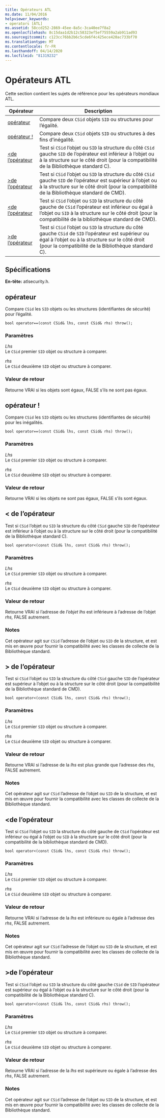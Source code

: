 ```yaml
---
title: Opérateurs ATL
ms.date: 11/04/2016
helpviewer_keywords:
- operators [ATL]
ms.assetid: 58ccd252-2869-45ee-8a5c-3ca40ee7f8a2
ms.openlocfilehash: 8c15daa1d2b12c58323ef5ef75559a2ab911ad93
ms.sourcegitcommit: c123cc76bb2b6c5cde6f4c425ece420ac733bf70
ms.translationtype: MT
ms.contentlocale: fr-FR
ms.lasthandoff: 04/14/2020
ms.locfileid: "81319232"
---
```

# <a name="atl-operators"></a>Opérateurs ATL

Cette section contient les sujets de référence pour les opérateurs mondiaux ATL.

|Opérateur|Description|
|--------------|-----------------|
|[opérateur](#operator_eq_eq)|Compare deux `CSid` objets `SID` ou structures pour l’égalité.|
|[opérateur !](#operator_neq)|Compare deux `CSid` objets `SID` ou structures à des fins d’inégalité.|
|[<de l’opérateur](#operator_lt)|Test si `CSid` l’objet ou `SID` la structure du côté `CSid` gauche `SID` de l’opérateur est inférieur à l’objet ou à la structure sur le côté droit (pour la compatibilité de la Bibliothèque standard C).|
|[>de l’opérateur](#operator_gt)|Test si `CSid` l’objet ou `SID` la structure du côté `CSid` gauche `SID` de l’opérateur est supérieur à l’objet ou à la structure sur le côté droit (pour la compatibilité de la Bibliothèque standard de CMD).|
|[<de l’opérateur](#operator_lt__eq)|Test si `CSid` l’objet ou `SID` la structure du côté gauche de `CSid` l’opérateur est inférieur ou égal à l’objet ou `SID` à la structure sur le côté droit (pour la compatibilité de la bibliothèque standard de CMD).|
|[>de l’opérateur](#operator_gt__eq)|Test si `CSid` l’objet ou `SID` la structure du côté gauche `CSid` de `SID` l’opérateur est supérieur ou égal à l’objet ou à la structure sur le côté droit (pour la compatibilité de la Bibliothèque standard C).|

## <a name="requirements"></a>Spécifications

**En-tête:** atlsecurity.h.

## <a name="operator-"></a><a name="operator_eq_eq"></a>opérateur

Compare `CSid` les `SID` objets ou les structures (identifiantes de sécurité) pour l’égalité.

```
bool operator==(const CSid& lhs, const CSid& rhs) throw();
```

### <a name="parameters"></a>Paramètres

*Lhs*<br/>
Le `CSid` premier `SID` objet ou structure à comparer.

*rhs*<br/>
Le `CSid` deuxième `SID` objet ou structure à comparer.

### <a name="return-value"></a>Valeur de retour

Retourne VRAI si les objets sont égaux, FALSE s’ils ne sont pas égaux.

## <a name="operator-"></a><a name="operator_neq"></a>opérateur !

Compare `CSid` les `SID` objets ou les structures (identifiantes de sécurité) pour les inégalités.

```
bool operator==(const CSid& lhs, const CSid& rhs) throw();
```

### <a name="parameters"></a>Paramètres

*Lhs*<br/>
Le `CSid` premier `SID` objet ou structure à comparer.

*rhs*<br/>
Le `CSid` deuxième `SID` objet ou structure à comparer.

### <a name="return-value"></a>Valeur de retour

Retourne VRAI si les objets ne sont pas égaux, FALSE s’ils sont égaux.

## <a name="operator-"></a><a name="operator_lt"></a>< de l’opérateur

Test si `CSid` l’objet ou `SID` la structure du côté `CSid` gauche `SID` de l’opérateur est inférieur à l’objet ou à la structure sur le côté droit (pour la compatibilité de la Bibliothèque standard C).

```
bool operator<(const CSid& lhs, const CSid& rhs) throw();
```

### <a name="parameters"></a>Paramètres

*Lhs*<br/>
Le `CSid` premier `SID` objet ou structure à comparer.

*rhs*<br/>
Le `CSid` deuxième `SID` objet ou structure à comparer.

### <a name="return-value"></a>Valeur de retour

Retourne VRAI si l’adresse de *l’objet lhs* est inférieure à l’adresse de l’objet *rhs,* FALSE autrement.

### <a name="remarks"></a>Notes

Cet opérateur agit sur `CSid` l’adresse de l’objet ou `SID` de la structure, et est mis en œuvre pour fournir la compatibilité avec les classes de collecte de la Bibliothèque standard.

## <a name="operator-"></a><a name="operator_gt"></a>> de l’opérateur

Test si `CSid` l’objet ou `SID` la structure du côté `CSid` gauche `SID` de l’opérateur est supérieur à l’objet ou à la structure sur le côté droit (pour la compatibilité de la Bibliothèque standard de CMD).

```
bool operator<(const CSid& lhs, const CSid& rhs) throw();
```

### <a name="parameters"></a>Paramètres

*Lhs*<br/>
Le `CSid` premier `SID` objet ou structure à comparer.

*rhs*<br/>
Le `CSid` deuxième `SID` objet ou structure à comparer.

### <a name="return-value"></a>Valeur de retour

Retourne VRAI si l’adresse de la *lhs* est plus grande que l’adresse des *rhs*, FALSE autrement.

### <a name="remarks"></a>Notes

Cet opérateur agit sur `CSid` l’adresse de l’objet ou `SID` de la structure, et est mis en œuvre pour fournir la compatibilité avec les classes de collecte de la Bibliothèque standard.

## <a name="operator-"></a><a name="operator_lt__eq"></a><de l’opérateur

Test si `CSid` l’objet ou `SID` la structure du côté gauche de `CSid` l’opérateur est inférieur ou égal à l’objet ou `SID` à la structure sur le côté droit (pour la compatibilité de la bibliothèque standard de CMD).

```
bool operator<(const CSid& lhs, const CSid& rhs) throw();
```

### <a name="parameters"></a>Paramètres

*Lhs*<br/>
Le `CSid` premier `SID` objet ou structure à comparer.

*rhs*<br/>
Le `CSid` deuxième `SID` objet ou structure à comparer.

### <a name="return-value"></a>Valeur de retour

Retourne VRAI si l’adresse de la *lhs* est inférieure ou égale à l’adresse des *rhs*, FALSE autrement.

### <a name="remarks"></a>Notes

Cet opérateur agit sur `CSid` l’adresse de l’objet ou `SID` de la structure, et est mis en œuvre pour fournir la compatibilité avec les classes de collecte de la Bibliothèque standard.

## <a name="operator-"></a><a name="operator_gt__eq"></a>>de l’opérateur

Test si `CSid` l’objet ou `SID` la structure du côté gauche `CSid` de `SID` l’opérateur est supérieur ou égal à l’objet ou à la structure sur le côté droit (pour la compatibilité de la Bibliothèque standard C).

```
bool operator<(const CSid& lhs, const CSid& rhs) throw();
```

### <a name="parameters"></a>Paramètres

*Lhs*<br/>
Le `CSid` premier `SID` objet ou structure à comparer.

*rhs*<br/>
Le `CSid` deuxième `SID` objet ou structure à comparer.

### <a name="return-value"></a>Valeur de retour

Retourne VRAI si l’adresse de la *lhs* est supérieure ou égale à l’adresse des *rhs*, FALSE autrement.

### <a name="remarks"></a>Notes

Cet opérateur agit sur `CSid` l’adresse de l’objet ou `SID` de la structure, et est mis en œuvre pour fournir la compatibilité avec les classes de collecte de la Bibliothèque standard.
